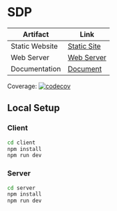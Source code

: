 # SDP 
| Artifact                  | Link                                                                                                                                   |
|---------------------------|----------------------------------------------------------------------------------------------------------------------------------------|
| Static Website      | [Static Site](https://sdp-sooty.vercel.app/)                                       |
| Web Server | [Web Server](https://sdp-webserver.onrender.com/)                                    |
| Documentation | [Document](https://kamallalloo.github.io/SDP-Documentation/)                                    |

Coverage: [![codecov](https://codecov.io/gh/uno791/SDP/branch/main/graph/badge.svg)](https://codecov.io/gh/uno791/SDP)

## Local Setup
### Client
```bash
cd client
npm install
npm run dev
```

### Server
```bash
cd server
npm install
npm run dev
